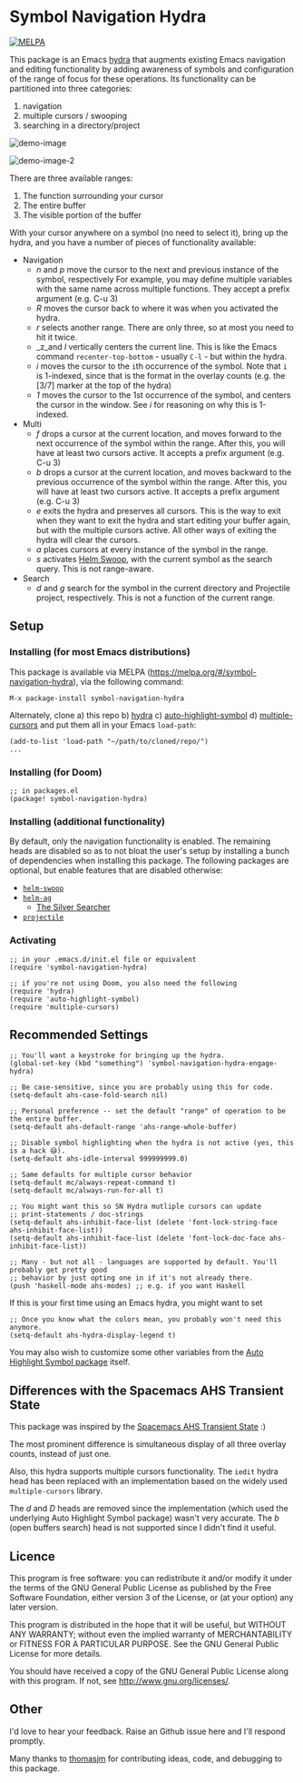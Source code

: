 # Symbol Navigation Hydra

[![MELPA](https://melpa.org/packages/symbol-navigation-hydra-badge.svg)](https://melpa.org/#/symbol-navigation-hydra)

This package is an Emacs [hydra](https://github.com/abo-abo/hydra) that augments existing Emacs navigation and editing functionality by adding awareness of symbols and configuration of the range of focus for these operations. Its functionality can be partitioned into three categories:

1. navigation
2. multiple cursors / swooping
3. searching in a directory/project

![demo-image](demo-image.png)

![demo-image-2](demo-image-2.png)

There are three available ranges:

1. The function surrounding your cursor
2. The entire buffer
3. The visible portion of the buffer

With your cursor anywhere on a symbol (no need to select it), bring up the hydra, and you have a number of pieces of functionality available:

* Navigation
    * _n_ and _p_ move the cursor to the next and previous instance of the symbol, respectively
                  For example, you may define multiple variables with the same name across multiple
                  functions. They accept a prefix argument (e.g. C-u 3)
    * _R_ moves the cursor back to where it was when you activated the hydra.
    * _r_ selects another range. There are only three, so at most you need to hit it twice.
    * _z_and _l_ vertically centers the current line. This is like the Emacs command `recenter-top-bottom` -
          usually `C-l` - but within the hydra.
    * _i_ moves the cursor to the `i`th occurrence of the symbol. Note that `i` is 1-indexed, since that is the format in the overlay counts (e.g. the [3/7] marker at the top of the hydra)
    * _1_ moves the cursor to the 1st occurrence of the symbol, and centers the cursor in the window. See _i_ for reasoning on why this is 1-indexed.
* Multi
    * _f_ drops a cursor at the current location, and moves forward to the next occurrence of the symbol
          within the range. After this, you will have at least two cursors active. It accepts a prefix argument (e.g. C-u 3)
    * _b_ drops a cursor at the current location, and moves backward to the previous occurrence of the symbol
          within the range. After this, you will have at least two cursors active. It accepts a prefix argument (e.g. C-u 3)
    * _e_ exits the hydra and preserves all cursors. This is the way to exit when they want to exit the
          hydra and start editing your buffer again, but with the multiple cursors active. All other ways
          of exiting the hydra will clear the cursors.
    * _a_ places cursors at every instance of the symbol in the range.
    * _s_ activates [Helm Swoop](https://github.com/emacsorphanage/helm-swoop), with the current symbol
          as the search query. This is not range-aware.
* Search
    * _d_ and _g_ search for the symbol in the current directory and Projectile project, respectively.
                  This is not a function of the current range.

## Setup

### Installing (for most Emacs distributions)

This package is available via MELPA (https://melpa.org/#/symbol-navigation-hydra), via the following command:

```
M-x package-install symbol-navigation-hydra
```

Alternately, clone a) this repo b) [hydra](https://github.com/abo-abo/hydra) c) [auto-highlight-symbol](https://github.com/mhayashi1120/auto-highlight-symbol-mode) d) [multiple-cursors](https://github.com/magnars/multiple-cursors.el) and put them all in your Emacs `load-path`:

``` elisp
(add-to-list 'load-path "~/path/to/cloned/repo/")
...
```

### Installing (for Doom)

```elisp
;; in packages.el
(package! symbol-navigation-hydra)
```

### Installing (additional functionality)

By default, only the navigation functionality is enabled. The remaining heads are disabled so as to not bloat the user's setup by installing a bunch of dependencies when installing this package. The following packages are optional, but enable features that are disabled otherwise:

* [`helm-swoop`](https://github.com/emacsorphanage/helm-swoop)
* [`helm-ag`](https://github.com/emacsorphanage/helm-ag)
    * [The Silver Searcher](https://github.com/ggreer/the_silver_searcher)
* [`projectile`](https://github.com/bbatsov/projectile)

### Activating

```elisp
;; in your .emacs.d/init.el file or equivalent
(require 'symbol-navigation-hydra)

;; if you're not using Doom, you also need the following
(require 'hydra)
(require 'auto-highlight-symbol)
(require 'multiple-cursors)
```

## Recommended Settings

```elisp
;; You'll want a keystroke for bringing up the hydra.
(global-set-key (kbd "something") 'symbol-navigation-hydra-engage-hydra)

;; Be case-sensitive, since you are probably using this for code.
(setq-default ahs-case-fold-search nil)

;; Personal preference -- set the default "range" of operation to be the entire buffer.
(setq-default ahs-default-range 'ahs-range-whole-buffer)

;; Disable symbol highlighting when the hydra is not active (yes, this is a hack 😅).
(setq-default ahs-idle-interval 999999999.0)

;; Same defaults for multiple cursor behavior
(setq-default mc/always-repeat-command t)
(setq-default mc/always-run-for-all t)

;; You might want this so SN Hydra mutliple cursors can update
;; print-statements / doc-strings
(setq-default ahs-inhibit-face-list (delete 'font-lock-string-face ahs-inhibit-face-list))
(setq-default ahs-inhibit-face-list (delete 'font-lock-doc-face ahs-inhibit-face-list))

;; Many - but not all - languages are supported by default. You'll probably get pretty good
;; behavior by just opting one in if it's not already there.
(push 'haskell-mode ahs-modes) ;; e.g. if you want Haskell
```

If this is your first time using an Emacs hydra, you might want to set

```elisp
;; Once you know what the colors mean, you probably won't need this anymore.
(setq-default ahs-hydra-display-legend t)
```

You may also wish to customize some other variables from the [Auto Highlight Symbol package](https://github.com/mhayashi1120/auto-highlight-symbol-mode) itself.

## Differences with the Spacemacs AHS Transient State

This package was inspired by the [Spacemacs AHS Transient State](https://develop.spacemacs.org/doc/DOCUMENTATION.html#highlight-current-symbol) :)

The most prominent difference is simultaneous display of all three overlay counts, instead of just one.

Also, this hydra supports multiple cursors functionality. The `iedit` hydra head has been replaced with an implementation based on the widely used `multiple-cursors` library.

The _d_ and _D_ heads are removed since the implementation (which used the underlying Auto Highlight Symbol package) wasn't very accurate. The _b_ (open buffers search) head is not supported since I didn't find it useful.

## Licence

This program is free software: you can redistribute it and/or modify it under the terms of the GNU General Public License as published by the Free Software Foundation, either version 3 of the License, or (at your option) any later version.

This program is distributed in the hope that it will be useful, but WITHOUT ANY WARRANTY; without even the implied warranty of MERCHANTABILITY or FITNESS FOR A PARTICULAR PURPOSE. See the GNU General Public License for more details.

You should have received a copy of the GNU General Public License along with this program. If not, see http://www.gnu.org/licenses/.

## Other

I'd love to hear your feedback. Raise an Github issue here and I'll respond promptly.

Many thanks to [thomasjm](http://github.com/thomasjm) for contributing ideas, code, and debugging to this package.
